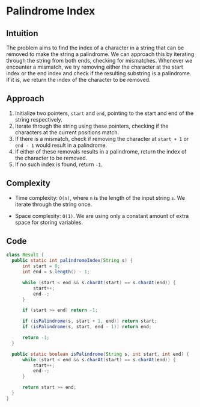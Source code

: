 # Palindrome Index

## Intuition

The problem aims to find the index of a character in a string that can be removed to make the string a palindrome. We can approach this by iterating through the string from both ends, checking for mismatches. Whenever we encounter a mismatch, we try removing either the character at the start index or the end index and check if the resulting substring is a palindrome. If it is, we return the index of the character to be removed.

## Approach

1. Initialize two pointers, `start` and `end`, pointing to the start and end of the string respectively.
2. Iterate through the string using these pointers, checking if the characters at the current positions match.
3. If there is a mismatch, check if removing the character at `start + 1` or `end - 1` would result in a palindrome.
4. If either of these removals results in a palindrome, return the index of the character to be removed.
5. If no such index is found, return `-1`.

## Complexity

- Time complexity: `O(n)`, where `n` is the length of the input string `s`. We iterate through the string once.

- Space complexity: `O(1)`. We are using only a constant amount of extra space for storing variables.

## Code

```java
class Result {
  public static int palindromeIndex(String s) {
      int start = 0;
      int end = s.length() - 1;

      while (start < end && s.charAt(start) == s.charAt(end)) {
          start++;
          end--;
      }

      if (start >= end) return -1;

      if (isPalindrome(s, start + 1, end)) return start;
      if (isPalindrome(s, start, end - 1)) return end;

      return -1;
  }

  public static boolean isPalindrome(String s, int start, int end) {
      while (start < end && s.charAt(start) == s.charAt(end)) {
          start++;
          end--;
      }

      return start >= end;
  }
}
```
